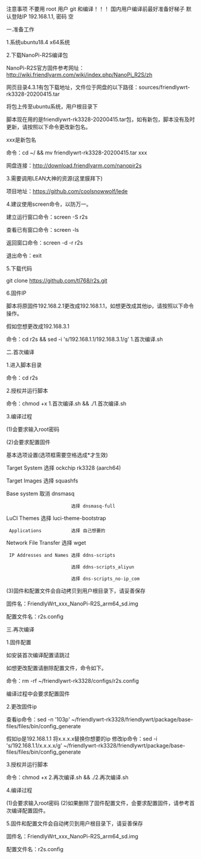 注意事项
不要用 root 用户 git 和编译！！！
国内用户编译前最好准备好梯子
默认登陆IP 192.168.1.1, 密码 空

一.准备工作

1.系统ubuntu18.4 x64系统

2.下载NanoPi-R2S编译包

NanoPi-R2S官方固件参考网址：http://wiki.friendlyarm.com/wiki/index.php/NanoPi_R2S/zh

网页目录4.3.1有包下载地址，文件位于网盘的以下路径：sources/friendlywrt-rk3328-20200415.tar

将包上传至ubuntu系统，用户根目录下

脚本现在用的是friendlywrt-rk3328-20200415.tar包，如有新包，脚本没有及时更新，请按照以下命令更改新包名。

xxx是新包名

命令：cd ~/ && mv friendlywrt-rk3328-20200415.tar xxx

网盘连接：http://download.friendlyarm.com/nanopir2s

3.需要调用LEAN大神的资源(这里膜拜下)

项目地址：https://github.com/coolsnowwolf/lede

4.建议使用screen命令，以防万一。

建立运行窗口命令：screen -S r2s

查看已有窗口命令：screen -ls

返回窗口命令：screen -d -r r2s

退出命令：exit

5.下载代码

git clone https://github.com/tl768/r2s.git

6.固件IP

脚本将原固件192.168.2.1更改成192.168.1.1，如想更改成其他ip，请按照以下命令操作。

假如您想更改成192.168.3.1

命令：cd r2s && sed -i 's/192.168.1.1/192.168.3.1/g' 1.首次编译.sh

二.首次编译

1.进入脚本目录

命令：cd r2s

2.授权并运行脚本

命令：chmod +x 1.首次编译.sh && ./1.首次编译.sh

3.编译过程

(1)会要求输入root密码

(2)会要求配置固件

基本选项设置(选项框需要空格选成*才生效)

Target System               选择 ockchip rk3328 (aarch64)

Target Images               选择 squashfs

Base system                 取消 dnsmasq

                            选择 dnsmasq-full
LuCI
     Themes                 选择 luci-theme-bootstrap
     
     Applications           选择 自己想要的
     
Network
     File Transfer          选择 wget
     
     IP Addresses and Names 选择 ddns-scripts
     
                            选择 ddns-scripts_aliyun
                            
                            选择 dns-scripts_no-ip_com
                            
(3)固件和配置文件会自动拷贝到用户根目录下，请妥善保存

固件名：FriendlyWrt_xxx_NanoPi-R2S_arm64_sd.img

配置文件名：r2s.config

三.再次编译

1.固件配置

如安装首次编译配置请跳过

如想更改配置请删除配置文件，命令如下。

命令：rm -rf ~/friendlywrt-rk3328/configs/r2s.config

编译过程中会要求配置固件

2.更改固件ip

查看ip命令：sed -n '103p' ~/friendlywrt-rk3328/friendlywrt/package/base-files/files/bin/config_generate

假如ip是192.168.1.1
将x.x.x.x替换你想要的ip
修改ip命令：sed -i 's/192.168.1.1/x.x.x.x/g' ~/friendlywrt-rk3328/friendlywrt/package/base-files/files/bin/config_generate

3.授权并运行脚本

命令：chmod +x 2.再次编译.sh && ./2.再次编译.sh

4.编译过程

(1)会要求输入root密码
(2)如果删除了固件配置文件，会要求配置固件，请参考首次编译配置固件。

5.固件和配置文件会自动拷贝到用户根目录下，请妥善保存

固件名：FriendlyWrt_xxx_NanoPi-R2S_arm64_sd.img

配置文件名：r2s.config

